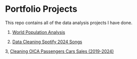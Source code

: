 # Portfolio Projects
This repo contains all of the data analysis projects I have done. 

1. [World Population Analysis](world%20population%20analysis)

2. [Data Cleaning Spotify 2024 Songs](data%20cleaning%20spotify%202024%20songs)

3, [Cleaning OICA Passengers Cars Sales (2019-2024)](Cleaning%20OICA%20Passengers%20Cars%20Sales%20(2019-2024))
